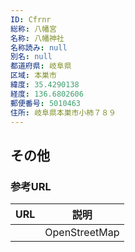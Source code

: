 ```yaml
---
ID: Cfrnr
総称: 八幡宮
名称: 八幡神社
名称読み: null
別名: null
都道府県: 岐阜県
区域: 本巣市
緯度: 35.4290138
経度: 136.6802606
郵便番号: 5010463
住所: 岐阜県本巣市小柿７８９
---
```


## その他

### 参考URL

| URL | 説明          |
| --- | ------------- |
|     | OpenStreetMap |
